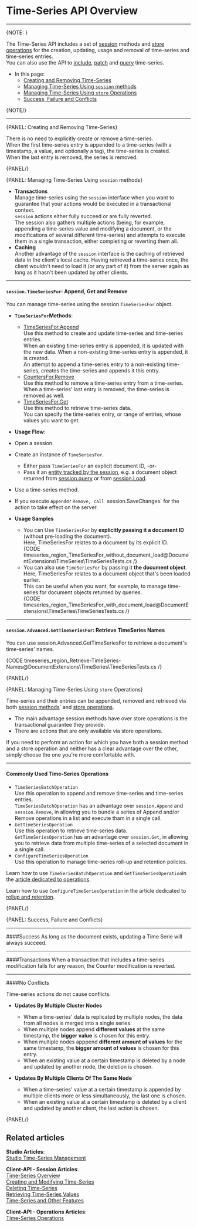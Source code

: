 ﻿# Time-Series API Overview
---

{NOTE: }

The Time-Series API includes a set of [session](../../../client-api/session/what-is-a-session-and-how-does-it-work) 
methods and [store](../../../client-api/what-is-a-document-store) 
[operations](../../../client-api/operations/what-are-operations) 
for the creation, updating, usage and removal of time-series and time-series entries.  
You can also use the API to [include](../../../client-api/session/loading-entities#load-with-includes), 
[patch](../../../client-api/operations/patching/set-based#patching-how-to-perform-set-based-operations-on-documents) 
and [query](../../../client-api/session/querying/how-to-query) 
time-series.  

* In this page:  
  * [Creating and Removing Time-Series](../../../document-extensions/timeseries/client-api/api-overview#creating-and-removing-time-series)  
  * [Managing Time-Series Using `session` methods](../../../document-extensions/timeseries/client-api/api-overview#managing-time-series-using-session-methods)  
  * [Managing Time-Series Using `store` Operations](../../../document-extensions/timeseries/client-api/api-overview#managing-time-series-using-store-operations)  
  * [Success, Failure and Conflicts](../../../document-extensions/timeseries/client-api/api-overview#success,-failure-and-conflicts)  

{NOTE/}

---

{PANEL: Creating and Removing Time-Series}

There is no need to explicitly create or remove a time-series.  
When the first time-series entry is appended to a time-series (with a timestamp, 
a value, and optionally a tag), the time-series is created.  
When the last entry is removed, the series is removed.  

{PANEL/}

{PANEL: Managing Time-Series Using `session` methods}

* **Transactions**  
  Manage time-series using the `session` interface when you want to guarantee 
  that your actions would be executed in a transactional context.  
  `session` actions either fully succeed or are fully reverted.  
  The session also gathers multiple actions (being, for example, 
  appending a time-series value and modifying a document, or the 
  modifications of several different time-series) and attempts to 
  execute them in a single transaction, either completing or reverting 
  them all.  
* **Caching**  
  Another advantage of the `session` interface is the caching of 
  retrieved data in the client's local cache. Having retrieved a time-series 
  once, the client wouldn't need to load it (or any part of it) from 
  the server again as long as it hasn't been updated by other clients.  

---

#### `session.TimeSeriesFor`: Append, Get and Remove 

You can manage time-series using the session `TimeSeriesFor` object.  

* **`TimeSeriesFor`Methods**:  
  * [TimeSeriesFor.Append](../../../document-extensions/timeseries/client-api/append-time-series-entries)  
     Use this method to create and update time-series and time-series entries.  
     When an existing time-series entry is appended, it is updated with the new data. 
     When a non-existing time-series entry is appended, it is created.  
     An attempt to append a time-series entry to a non-existing time-series, 
     creates the time-series and appends it this entry.  
  * [CountersFor.Remove](../../../document-extensions/timeseries/client-api/remove-time-series-entries)  
    Use this method to remove a time-series entry from a time-series.  
    When a time-series' last entry is removed, the time-series is removed as well.  
  * [TimeSeriesFor.Get](../../../document-extensions/timeseries/client-api/get-time-series)  
    Use this method to retrieve time-series data.  
    You can specify the time-series entry, or range of entries, whose values 
    you want to get.  

*  **Usage Flow**:  
  * Open a session.  
  * Create an instance of `TimeSeriesFor`.  
      * Either pass `TimeSeriesFor` an explicit document ID, -or-  
      * Pass it an [entity tracked by the session](../../../client-api/session/loading-entities), e.g. a document object returned from [session.query](../../../client-api/session/querying/how-to-query) or from [session.Load](../../../client-api/session/loading-entities#load).  
  * Use a time-series method.  
  * If you execute `Append`or `Remove, call `session.SaveChanges` 
    for the action to take effect on the server.  

* **Usage Samples**  
  * You can Use `TimeSeriesFor` by **explicitly passing it a document ID** 
    (without pre-loading the document).  
    Here, TimeSeriesFor relates to a document by its explicit ID.  
      {CODE timeseries_region_TimeSeriesFor_without_document_load@DocumentExtensions\TimeSeries\TimeSeriesTests.cs /}  
  * You can also use `TimeSeriesFor` by passing it **the document object**.  
    Here, TimeSeriesFor relates to a document object that's been loaded earlier.  
    This can be useful when you want, for example, to manage time-series 
    for document objects returned by queries.  
      {CODE timeseries_region_TimeSeriesFor_with_document_load@DocumentExtensions\TimeSeries\TimeSeriesTests.cs /}  

---

#### `session.Advanced.GetTimeSeriesFor`: Retrieve TimeSeries Names

You can use session.Advanced.GetTimeSeriesFor to retrieve a document's 
time-series' names.  

{CODE timeseries_region_Retrieve-TimeSeries-Names@DocumentExtensions\TimeSeries\TimeSeriesTests.cs /}  

{PANEL/}

{PANEL: Managing Time-Series Using `store` Operations}

Time-series and their entries can be appended, removed and retrieved via both 
[session methods](../../../document-extensions/timeseries/client-api/api-overview#managing-time-series-using-session-methods)`
and [store operations](../../../document-extensions/timeseries/client-api/time-series-operations).  

* The main advantage session methods have over store operations is the 
  transactional guarantee they provide.  
* There are actions that are only available via store operations.  

If you need to perform an action for which you have both a session method and 
a store operation and neither has a clear advantage over the other, simply 
choose the one you're more comfortable with.  

---

#### Commonly Used Time-Series Operations

* `TimeSeriesBatchOperation`  
  Use this operation to append and remove time-series and time-series entries.  
  `TimeSeriesBatchOperation` has an advantage over `session.Append` and 
  `session.Remove`, in allowing you to bundle a series of Append and/or 
  Remove operations in a list and execute tham in a single call.  
* `GetTimeSeriesOperation`  
  Use this operation to retrieve time-series data.  
  `GetTimeSeriesOperation` has an advantage over `session.Get`, in allowing 
  you to retrieve data from multiple time-series of a selected document in 
  a single call.  
* `ConfigureTimeSeriesOperation`  
  Use this operation to manage time-series roll-up and retention policies.  

Learn how to use `TimeSeriesBatchOperation` and `GetTimeSeriesOperation`in the 
[article dedicated to operations](../../../document-extensions/timeseries/client-api/time-series-operations).  

Learn how to use `ConfigureTimeSeriesOperation` in the article dedicated to 
[rollup and retention](../../../document-extensions/timeseries/rollup-and-retention).  

{PANEL/}

{PANEL: Success, Failure and Conflicts}

---

####Success
As long as the document exists, updating a Time Serie will always succeed.  

---

####Transactions
When a transaction that includes a time-series modification fails for any 
reason, the Counter modification is reverted.  

---

####No Conflicts

Time-series actions do not cause conflicts.  

* **Updates By Multiple Cluster Nodes**  
   * When a time-series' data is replicated by multiple nodes, the data 
     from all nodes is merged into a single series.  
   * When multiple nodes append **different values** at the same timestamp, 
     the **bigger value** is chosen for this entry.  
   * When multiple nodes apppend **different amount of values** for the same 
     timestamp, the **bigger amount of values** is chosen for this entry.  
   * When an existing value at a certain timestamp is deleted by a node 
     and updated by another node, the deletion is chosen.  

* **Updates By Multiple Clients Of The Same Node**  
   * When a time-series' value at a certain timestamp is appended by 
     multiple clients more or less simultaneously, the last one is chosen.  
   * When an existing value at a certain timestamp is deleted by a client 
     and updated by another client, the last action is chosen.  

{PANEL/}

## Related articles
**Studio Articles**:  
[Studio Time-Series Management]()  

**Client-API - Session Articles**:  
[Time-Series Overview]()  
[Creating and Modifying Time-Series]()  
[Deleting Time-Series]()  
[Retrieving Time-Series Values]()  
[Time-Series and Other Features]()  

**Client-API - Operations Articles**:  
[Time-Series Operations]()  
